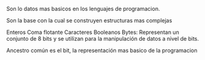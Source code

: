 Son lo datos mas basicos en los lenguajes de programacion.

Son la base con la cual se construyen estructuras mas complejas

Enteros
Coma flotante
Caracteres
Booleanos
Bytes: Representan un conjunto de 8 bits y se utilizan para la manipulación de datos a nivel de bits.


Ancestro común es el bit, la representación mas basico de la programacion
